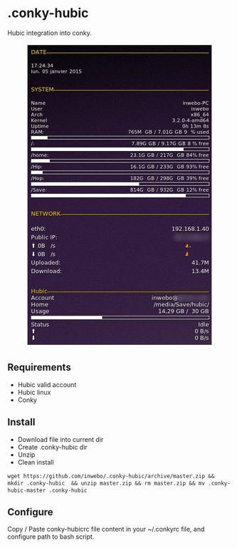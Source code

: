 .conky-hubic
============

Hubic integration into conky.

<p align="center">
  <img src="https://raw.githubusercontent.com/inwebo/.conky-hubic/master/demo.jpg"/>
</p>

## Requirements

* Hubic valid account
* Hubic linux
* Conky

## Install

* Download file into current dir
* Create .conky-hubic dir
* Unzip
* Clean install

```
wget https://github.com/inwebo/.conky-hubic/archive/master.zip && mkdir .conky-hubic  && unzip master.zip && rm master.zip && mv .conky-hubic-master .conky-hubic
```
## Configure
Copy / Paste conky-hubicrc file content in your ~/.conkyrc file, and configure path to bash script.
